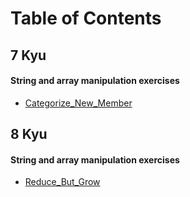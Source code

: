 # Table of Contents

## 7 Kyu

#### String and array manipulation exercises

- [Categorize_New_Member](7_kyu/String_array_manipulation/Categorize_New_Member.ts)

## 8 Kyu

#### String and array manipulation exercises

- [Reduce_But_Grow](8_kyu/String_array_manipulation/Reduce_But_Grow.ts)
